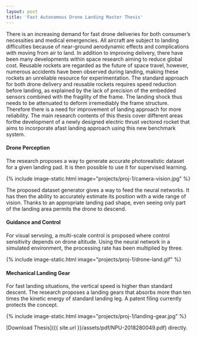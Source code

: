 ```yaml
---
layout: post
title: 'Fast Autonomous Drone Landing Master Thesis'
---
```

There is an increasing demand for fast drone deliveries for both consumer’s necessities and medical emergencies. All aircraft are subject to landing difficulties because of near-ground aerodynamic effects and complications with moving from air to land. In addition to improving delivery, there have been many developments within space research aiming to reduce global cost. Reusable rockets are regarded as the future of space travel, however, numerous accidents have been observed during landing, making these rockets an unreliable resource for experimentation. The standard approach for both drone delivery and reusable rockets requires speed reduction before landing, as explained by the lack of precision of the embedded sensors combined with the fragility of the frame. The landing shock thus needs to be attenuated to deform irremediably the frame structure. Therefore there is a need for improvement of landing approach for more reliability. The main research contents of this thesis cover different areas forthe development of a newly designed electric thrust vectored rocket that aims to incorporate afast landing approach using this new benchmark system.

#### Drone Perception

The research proposes a way to generate accurate photorealistic dataset for a given landing pad. It is then possible to use it for supervised learning.

{% include image-static.html image="projects/proj-1/camera-vision.jpg" %}

The proposed dataset generator gives a way to feed the neural networks. It has then the ability to accurately estimate its position with a wide range of vision. Thanks to an appropriate landing pad shape, even seeing only part of the landing area permits the drone to descend.

#### Guidance and Control

For visual servoing, a multi-scale control is proposed where control sensitivity depends on drone altitude. Using the neural network in a simulated environment, the processing rate has been multiplied by three.

{% include image-static.html image="projects/proj-1/drone-land.gif" %}

#### Mechanical Landing Gear

For fast landing situations, the vertical speed is higher than standard descent. The research proposes a landing gears that absorbs more than ten times the kinetic energy of standard landing leg. A patent filing currently protects the concept.

{% include image-static.html image="projects/proj-1/landing-gear.jpg" %}

[Download Thesis]({{ site.url }}/assets/pdf/NPU-2018280049.pdf) directly.
